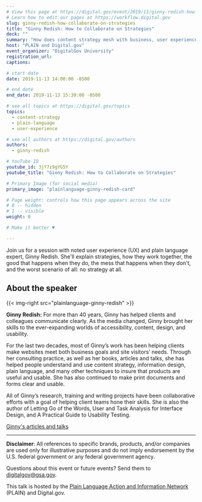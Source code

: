 ```yaml
---
# View this page at https://digital.gov/event/2019/11/ginny-redish-how-collaborate-on-strategies
# Learn how to edit our pages at https://workflow.digital.gov
slug: ginny-redish-how-collaborate-on-strategies
title: "Ginny Redish: How to Collaborate on Strategies"
deck: ""
summary: "How does content strategy mesh with business, user experience (UX), and a marketing strategy?"
host: "PLAIN and Digital.gov"
event_organizer: "DigitalGov University"
registration_url: 
captions: 

# start date
date: 2019-11-13 14:00:00 -0500

# end date
end_date: 2019-11-13 15:30:00 -0500

# see all topics at https://digital.gov/topics
topics: 
  - content-strategy
  - plain-language
  - user-experience

# see all authors at https://digital.gov/authors
authors: 
  - ginny-redish

# YouTube ID
youtube_id: 3jY7z9gYG5Y
youtube_title: "Ginny Redish: How to Collaborate on Strategies"

# Primary Image (for social media)
primary_image: "plainlanguage-ginny-redish-card"

# Page weight: controls how this page appears across the site
# 0 -- hidden
# 1 -- visible
weight: 0

# Make it better ♥

---
```


Join us for a session with noted user experience (UX) and plain language expert, Ginny Redish. She'll explain strategies, how they work together, the good that happens when they do, the mess that happens when they don't, and the worst scenario of all: no strategy at all.

## About the speaker

{{< img-right src="plainlanguage-ginny-redish" >}}

**Ginny Redish:** For more than 40 years, Ginny has helped clients and colleagues communicate clearly. As the media changed, Ginny brought her skills to the ever-expanding worlds of accessibility, content, design, and usability.

For the last two decades, most of Ginny’s work has been helping clients make websites meet both business goals and site visitors’ needs. Through her consulting practice, as well as her books, articles and talks, she has helped people understand and use content strategy, information design, plain language, and many other techniques to insure that products are useful and usable. She has also continued to make print documents and forms clear and usable.

All of Ginny’s research, training and writing projects have been collaborative efforts with a goal of helping client teams hone their skills. She is also the author of Letting Go of the Words, User and Task Analysis for Interface Design, and A Practical Guide to Usability Testing.

[Ginny's articles and talks](https://redish.net/articles-talks/)

---

**Disclaimer**: All references to specific brands, products, and/or companies are used only for illustrative purposes and do not imply endorsement by the U.S. federal government or any federal government agency.

Questions about this event or future events? Send them to [digitalgov@gsa.gov](mailto:digitalgov@gsa.gov).

This talk is hosted by the [Plain Language Action and Information Network](https://digital.gov/communities/plain-language/) (PLAIN) and Digital.gov.
